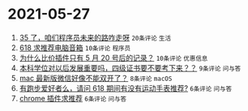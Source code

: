 # 2021-05-27

1. [35 了，咱们程序员未来的路咋走呀](https://www.v2ex.com/t/779479) `20条评论` `生活`
1. [618 求推荐电脑音箱](https://www.v2ex.com/t/779473) `10条评论` `程序员`
1. [为什么比价插件只有 5 月 20 号后的记录？](https://www.v2ex.com/t/779469) `10条评论` `优惠信息`
1. [本科学位对以后发展重要吗，四级证书要不要考下来？？](https://www.v2ex.com/t/779483) `9条评论` `问与答`
1. [mac 最新版微信好像不能双开了？](https://www.v2ex.com/t/779464) `8条评论` `macOS`
1. [有跑步爱好者么，请问 618 期间有没有运动手表推荐?](https://www.v2ex.com/t/779474) `6条评论` `问与答`
1. [chrome 插件求推荐](https://www.v2ex.com/t/779468) `6条评论` `问与答`
